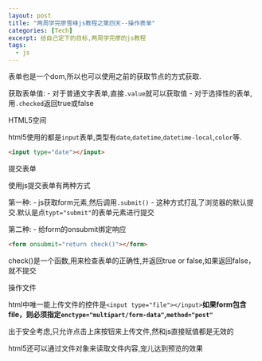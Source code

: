 ```yaml
---
layout: post
title: "两周学完廖雪峰js教程之第四天--操作表单"
categories: [Tech]
excerpt: 给自己定下的目标,两周学完廖的js教程
tags:
  - js
---
```


表单也是一个dom,所以也可以使用之前的获取节点的方式获取.

获取表单值:
    - 对于普通文字表单,直接`.value`就可以获取值
    - 对于选择性的表单,用`.checked`返回true或false

HTML5空间

html5使用的都是`input`表单,类型有`date`,`datetime`,`datetime-local`,`color`等.

```html
<input type="date"></input>
```

提交表单

使用js提交表单有两种方式

第一种:
    - js获取form元素,然后调用`.submit()`
    - 这种方式打乱了浏览器的默认提交.默认是点`typt="submit"`的表单元素进行提交

第二种:
    - 给form的onsubmit绑定响应

```html
<form onsubmit="return check()"></form>
```
check()是一个函数,用来检查表单的正确性,并返回true or false,如果返回false，就不提交



操作文件

html中唯一能上传文件的控件是`<input type="file"></input>`**如果form包含file，则必须指定`enctype="multipart/form-data"`,`method="post"`**

出于安全考虑,只允许点击上床按钮来上传文件,然和js直接赋值都是无效的

html5还可以通过文件对象来读取文件内容,宠儿达到预览的效果
